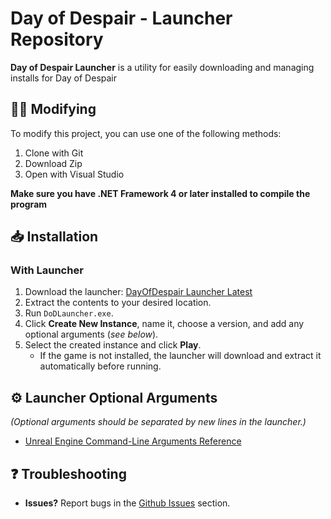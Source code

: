 # Day of Despair - Launcher Repository  

**Day of Despair Launcher** is a utility for easily downloading and managing installs for Day of Despair

## 👩‍💻 Modifying

To modify this project, you can use one of the following methods:
1. Clone with Git
2. Download Zip
3. Open with Visual Studio

**Make sure you have .NET Framework 4 or later installed to compile the program**

## 📥 Installation  

### **With Launcher**  
1. Download the launcher: [DayOfDespair Launcher Latest](https://github.com/Rob-Storm/DayOfDespair-Launcher/releases/latest/)  
2. Extract the contents to your desired location.  
3. Run `DoDLauncher.exe`.  
4. Click **Create New Instance**, name it, choose a version, and add any optional arguments (*see below*).  
5. Select the created instance and click **Play**.  
   - If the game is not installed, the launcher will download and extract it automatically before running.  

## ⚙️ Launcher Optional Arguments  
*(Optional arguments should be separated by new lines in the launcher.)*  
- [Unreal Engine Command-Line Arguments Reference](https://dev.epicgames.com/documentation/en-us/unreal-engine/unreal-engine-command-line-arguments-reference)

## ❓ Troubleshooting
- **Issues?** Report bugs in the [Github Issues](https://github.com/Rob-Storm/DayOfDespair-Launcher/issues) section.

